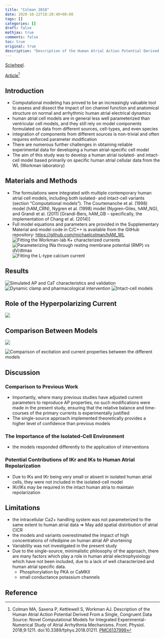 ```yaml
---
title: "Colman 2018"
date: 2020-10-22T18:28:40+08:00
tags: []
categories: []
draft: false
mathjax: true
comments: false
toc: true
original: true
description: "Description of the Human Atrial Action Potential Derived From a Single, Congruent Data Source: Novel Computational Models for Integrated Experimental-Numerical Study of Atrial Arrhythmia Mechanisms"
---
```


[Sciwheel](https://sciwheel.com/work/#/items/5918523).

[Article](https://www.ncbi.nlm.nih.gov/pmc/articles/PMC6137999/)[^Colman2018]

<!--more-->

## Introduction
* Computational modeling has proved to be an increasingly valuable tool to assess and dissect the impact of ion channel function and anatomical structure on normal and arrhythmic human atrial electrical dynamics
* human atrial cell models are in general less well parameterized than ventricular cell models, and they still rely on model components formulated on data from different sources, cell-types, and even species
* integration of components from different sources is non-trivial and often requires enforced parameter modification
* There are numerous further challenges in obtaining reliable experimental data for developing a human atrial-specific cell model
* The aim of this study was to develop a human atrial isolated- and intact-cell model based primarily on specific human atrial cellular data from the WL (Workman laboratory)

## Materials and Methods
* The formulations were integrated with multiple contemporary human atrial cell models, including both isolated- and intact-cell variants (section “Computational models”). The Courtemanche et al. (1998) model (hAM_CRN), Nygren et al. (1998) model (Nygren-Giles, hAM_NG), and Grandi et al. (2011) [Grandi-Bers, hAM_GB – specifically, the implementation of Chang et al. (2014)]
* Full model equations and parameters are provided in the Supplementary Material and model code in C/C++ is available from the GitHub repository: https://github.com/michaelcolman/hAM_WL
![](https://www.frontiersin.org/files/Articles/392927/fphys-09-01211-HTML-r1/image_m/fphys-09-01211-g001.jpg "Fitting the Workman-lab K+ characterized currents")
![](https://www.frontiersin.org/files/Articles/392927/fphys-09-01211-HTML-r1/image_m/fphys-09-01211-g002.jpg "Parameterizing INa through resting membrane potential (RMP) vs dV/dtmax")
![](https://www.frontiersin.org/files/Articles/392927/fphys-09-01211-HTML-r1/image_m/fphys-09-01211-g003.jpg "Fitting the L-type calcium current")

## Results
![](https://www.frontiersin.org/files/Articles/392927/fphys-09-01211-HTML-r1/image_m/fphys-09-01211-g004.jpg "Simulated AP and CaT characteristics and validation")
![](https://www.frontiersin.org/files/Articles/392927/fphys-09-01211-HTML-r1/image_m/fphys-09-01211-g005.jpg "Dynamic clamp and pharmacological intervention")
![](https://www.frontiersin.org/files/Articles/392927/fphys-09-01211-HTML-r1/image_m/fphys-09-01211-g006.jpg "Intact-cell models")

## Role of the Hyperpolarizing Current
![](https://www.frontiersin.org/files/Articles/392927/fphys-09-01211-HTML-r1/image_m/fphys-09-01211-g007.jpg)

## Comparison Between Models
![](https://www.frontiersin.org/files/Articles/392927/fphys-09-01211-HTML-r1/image_m/fphys-09-01211-g008.jpg)

![](https://www.frontiersin.org/files/Articles/392927/fphys-09-01211-HTML-r1/image_m/fphys-09-01211-g009.jpg "Comparison of excitation and current properties between the different models")

## Discussion
### Comparison to Previous Work
* Importantly, where many previous studies have adjusted current parameters to reproduce AP properties, no such modifications were made in the present study, ensuring that the relative balance and time-courses of the primary currents is experimentally justified
* The single-source approach implemented theoretically provides a higher level of confidence than previous models
### The Importance of the Isolated-Cell Environment
* the models responded differently to the application of interventions
### Potential Contributions of IKr and IKs to Human Atrial Repolarization
* Due to IKs and IKr being very small or absent in isolated human atrial cells, they were not included in the isolated-cell model
* IKr/IKs may be required in the intact human atria to maintain repolarization
## Limitations
* the intracellular Ca2+ handling system was not parameterized to the same extent to human atrial data => May add spatial distribution of atrial CICR
* the models and variants overestimated the impact of high concentrations of nifedipine on human atrial AP shortening
* Variability was not investigated in the present study
* Due to the single-source, minimalistic philosophy of the approach, there are many factors which play a role in human atrial electrophysiology which have not been included, due to a lack of well characterized and human atrial specific data.
    * Phosphorylation by PKA or CaMKII
    * small conductance potassium channels

## Reference
[^Colman2018]: Colman MA, Saxena P, Kettlewell S, Workman AJ. Description of the Human Atrial Action Potential Derived From a Single, Congruent Data Source: Novel Computational Models for Integrated Experimental-Numerical Study of Atrial Arrhythmia Mechanisms. Front. Physiol. 2018;9:1211. doi:10.3389/fphys.2018.01211. [PMC6137999](http://www.ncbi.nlm.nih.gov/pmc/articles/PMC6137999)
